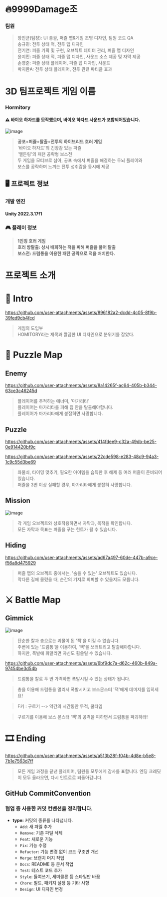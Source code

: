 # 🔥9999Damage조
### 팀원
> 장인균(팀장): UI 총괄, 퍼즐 맵&게임 조명 디자인, 팀원 코드 QA   
> 송규민: 전투 상태 적, 전투 맵 디자인   
> 전기연: 퍼즐 기획 및 구현, 오브젝트 데이터 관리, 퍼즐 맵 디자인   
> 윤지민: 퍼즐 상태 적, 퍼즐 맵 디자인, 사운드 소스 제공 및 자막 제공   
> 손영준: 퍼즐 상태 플레이어, 퍼즐 맵 디자인, 사운드   
> 박지환A: 전투 상태 플레이어, 전투 관련 파티클 효과   

# 3D 팀프로젝트 게임 이름
### Hormitory   

#### ⚠️ 바이오 하자드를 모작했으며, 바이오 하자드 사운드가 포함되어있습니다.   

![image](https://github.com/user-attachments/assets/e4e6a098-0a8c-4765-b95e-0ba3d1661153)

> **공포+퍼즐+탈출+전투의 하이브리드 호러 게임**     
> '바이오 하자드'의 긴장감 있는 퍼즐     
> '엘든링'의 패턴 공략형 보스전     
> 두 게임을 모티브로 삼아, 공포 속에서 퍼즐을 해결하는 두뇌 플레이와   
> 보스를 공략하며 느끼는 전투 성취감을 동시에 제공   


## 🖥️ 프로젝트 정보   
### 개발 엔진   
#### Unity 2022.3.17f1    
   
### 🎮 플레이 정보   
> **1인칭 호러 게임**   
> **호러 방탈출: 상시 배회하는 적을 피해 퍼즐을 풀어 탈출**   
> **보스전: 드럼통을 이용한 패턴 공략으로 적을 처치한다.**   

# 프로젝트 소개

# 🏃 Intro

https://github.com/user-attachments/assets/896182a2-dcdd-4c05-8f9b-39fed9cb4fcd

> 게임의 도입부   
> HOMITORY라는 제목과 깔끔한 UI 디자인으로 분위기를 잡았다.   


# 🧩 Puzzle Map

## Enemy

https://github.com/user-attachments/assets/8a14265f-ac64-405b-b344-63ce3c46245d

> 플레이어를 추적하는 에너미, '마가리타'   
> 플레이어는 마가리타를 피해 집 안을 탈출해야합니다.    
> 플레이어가 마가리타에게 붙잡히면 사망합니다.   


## Puzzle

https://github.com/user-attachments/assets/414fdee9-c32a-49db-be25-0e914420bf9c



https://github.com/user-attachments/assets/22cde598-e283-48c9-94a3-1c9c55d3be69



> 좌물쇠, 타이밍 맞추기, 필요한 아이템을 습득한 후 해제 등 여러 퍼즐이 준비되어 있습니다.   
> 퍼즐을 3번 이상 실패할 경우, 마가리타에게 붙잡혀 사망합니다.   


## Mission

![image](https://github.com/user-attachments/assets/9086f458-96e4-4371-a65b-642f2196402c)

> 각 게임 오브젝트와 상호작용하면서 자막과, 목적을 확인합니다.   
> 모든 자막과 목표는 퍼즐을 푸는 힌트가 될 수 있습니다.   



## Hiding


https://github.com/user-attachments/assets/ad67a497-60de-447b-a9ce-f56a8d475929

> 퍼즐 맵의 오브젝트 중에서는, '숨을 수 있는' 오브젝트도 있습니다.   
> 막다른 길에 몰렸을 때, 순간의 기지로 회피할 수 있을지도 모릅니다.   





# ⚔️ Battle Map

## Gimmick

![image](https://github.com/user-attachments/assets/9018df45-fe48-46eb-8dfd-cbf199123b8d)

> 단순한 칼과 총으로는 괴물이 된 '잭'을 이길 수 없습니다.   
> 주변에 있는 '드럼통'을 이용하여, '잭'을 쓰러트리고 탈출해야합니다.   
> 하지만, 폭발에 휘말리면 자신도 휩쓸릴 수 있습니다.





https://github.com/user-attachments/assets/6bf9dc7a-d62c-460b-849a-97454be3d54b




>드럼통을 칼로 두 번 가격하면 폭발시킬 수 있는 상태가 됩니다.

>총을 이용해 드럼통을 멀리서 폭발시키고 보스몬스터 '잭'에게 데미지를 입히세요!



>F키 : 구르기 --> 약간의 시간동안 무적, 쿨타임

>구르기를 이용해 보스 몬스터 '잭'의 공격을 피하면서 드럼통을 파괴하라!


# 🎞️ Ending


https://github.com/user-attachments/assets/a513b28f-f04b-4d8e-b5e8-7b1e7563d7ff


> 모든 게임 과정을 끝낸 플레이어, 팀원들 모두에게 감사를 표합니다.
> 엔딩 크레딧이 모두 올라오면, 다시 인트로로 되돌아갑니다.


## GitHub CommitConvention   
### 협업 중 사용한 커밋 컨벤션을 정리합니다.      
*   **type:** 커밋의 종류를 나타냅니다.   
    *   `Add`:	새 파일 추가      
    *   `Remove`:	기존 파일 삭제     
    *   `Feat`:	새로운 기능   
    *   `Fix`:	기능 수정   
    *   `Refactor`:	기능 변경 없이 코드 구조만 개선   
    *   `Merge`:	브랜치 머지 작업   
    *   `Docs`:	README 등 문서 작업   
    *   `Test`:	테스트 코드 추가   
    *   `Style`:	들여쓰기, 세미콜론 등 스타일만 바꿈   
    *   `Chore`:	빌드, 패키지 설정 등 기타 사항    
    *   `Design`:	UI 디자인 변경   

